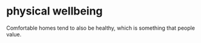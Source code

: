 

# physical wellbeing

Comfortable homes tend to also be healthy, which is something
that people value. 
